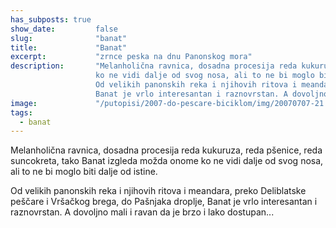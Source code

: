 ```yaml
---
has_subposts: true
show_date:         false
slug:              "banat"
title:             "Banat"
excerpt:           "zrnce peska na dnu Panonskog mora"
description:       "Melanholična ravnica, dosadna procesija reda kukuruza, reda pšenice, reda suncokreta, tako Banat izgleda možda onome
                   ko ne vidi dalje od svog nosa, ali to ne bi moglo biti dalje od istine.
                   Od velikih panonskih reka i njihovih ritova i meandara, preko Deliblatske peščare i Vršačkog brega, do Pašnjaka droplje,
                   Banat je vrlo interesantan i raznovrstan. A dovoljno mali i ravan da je brzo i lako dostupan..."
image:             "/putopisi/2007-do-pescare-biciklom/img/20070707-21.jpg"
tags:
  - banat
---
```


Melanholična ravnica, dosadna procesija reda kukuruza, reda pšenice, reda suncokreta, tako Banat izgleda možda onome
ko ne vidi dalje od svog nosa, ali to ne bi moglo biti dalje od istine.

Od velikih panonskih reka i njihovih ritova i meandara, preko Deliblatske peščare i Vršačkog brega, do Pašnjaka droplje,
Banat je vrlo interesantan i raznovrstan. A dovoljno mali i ravan da je brzo i lako dostupan...